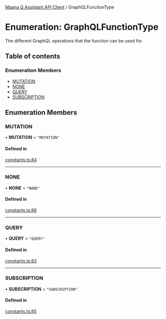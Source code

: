 [Maana Q Assistant API Client](../README.md) / GraphQLFunctionType

# Enumeration: GraphQLFunctionType

The different GraphQL operations that the function can be used for.

## Table of contents

### Enumeration Members

- [MUTATION](GraphQLFunctionType.md#mutation)
- [NONE](GraphQLFunctionType.md#none)
- [QUERY](GraphQLFunctionType.md#query)
- [SUBSCRIPTION](GraphQLFunctionType.md#subscription)

## Enumeration Members

### MUTATION

• **MUTATION** = ``"MUTATION"``

#### Defined in

[constants.ts:84](https://github.com/maana-io/q-assistant-client/blob/develop/src/constants.ts#L84)

___

### NONE

• **NONE** = ``"NONE"``

#### Defined in

[constants.ts:86](https://github.com/maana-io/q-assistant-client/blob/develop/src/constants.ts#L86)

___

### QUERY

• **QUERY** = ``"QUERY"``

#### Defined in

[constants.ts:83](https://github.com/maana-io/q-assistant-client/blob/develop/src/constants.ts#L83)

___

### SUBSCRIPTION

• **SUBSCRIPTION** = ``"SUBSCRIPTION"``

#### Defined in

[constants.ts:85](https://github.com/maana-io/q-assistant-client/blob/develop/src/constants.ts#L85)
